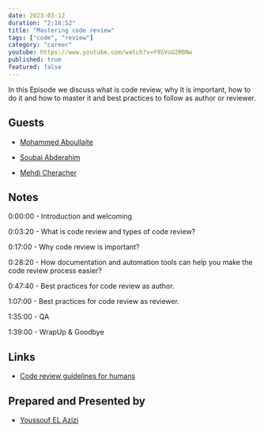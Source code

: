 ```yaml
---
date: 2023-03-12
duration: "2:18:52"
title: "Mastering code review"
tags: ["code", "review"]
category: "career"
youtube: https://www.youtube.com/watch?v=Y9SVoU2RBNw
published: true
featured: false
---
```


In this Episode we discuss what is code review, why it is important, how to do it and how to master it and best practices to follow as author or reviewer.

## Guests

- [Mohammed Aboullaite](https://aboullaite.me)

- [Soubai Abderahim](https://soubai.me)

- [Mehdi Cheracher](https://twitter.com/Mehdi_Cheracher)

## Notes

0:00:00 - Introduction and welcoming

0:03:20 - What is code review and types of code review?

0:17:00 - Why code review is important?

0:28:20 - How documentation and automation tools can help you make the code review process easier?

0:47:40 - Best practices for code review as author.

1:07:00 - Best practices for code review as reviewer.

1:35:00 - QA

1:39:00 - WrapUp & Goodbye

## Links

- [Code review guidelines for humans](https://phauer.com/2018/code-review-guidelines/)

## Prepared and Presented by

- [Youssouf EL Azizi](https://elazizi.com/)
